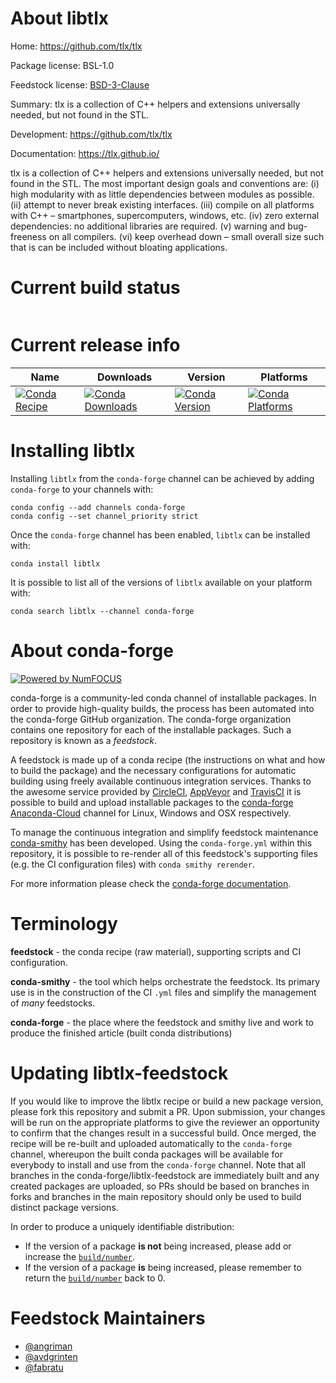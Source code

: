 About libtlx
============

Home: https://github.com/tlx/tlx

Package license: BSL-1.0

Feedstock license: [BSD-3-Clause](https://github.com/conda-forge/libtlx-feedstock/blob/master/LICENSE.txt)

Summary: tlx is a collection of C++ helpers and extensions universally needed, but not found in the STL.

Development: https://github.com/tlx/tlx

Documentation: https://tlx.github.io/

tlx is a collection of C++ helpers and extensions universally needed, but not found in the STL. The most important design goals and conventions are: (i) high modularity with as little dependencies between modules as possible. (ii) attempt to never break existing interfaces. (iii) compile on all platforms with C++ – smartphones, supercomputers, windows, etc. (iv) zero external dependencies: no additional libraries are required. (v) warning and bug-freeness on all compilers. (vi) keep overhead down – small overall size such that is can be included without bloating applications.


Current build status
====================


<table>
</table>

Current release info
====================

| Name | Downloads | Version | Platforms |
| --- | --- | --- | --- |
| [![Conda Recipe](https://img.shields.io/badge/recipe-libtlx-green.svg)](https://anaconda.org/conda-forge/libtlx) | [![Conda Downloads](https://img.shields.io/conda/dn/conda-forge/libtlx.svg)](https://anaconda.org/conda-forge/libtlx) | [![Conda Version](https://img.shields.io/conda/vn/conda-forge/libtlx.svg)](https://anaconda.org/conda-forge/libtlx) | [![Conda Platforms](https://img.shields.io/conda/pn/conda-forge/libtlx.svg)](https://anaconda.org/conda-forge/libtlx) |

Installing libtlx
=================

Installing `libtlx` from the `conda-forge` channel can be achieved by adding `conda-forge` to your channels with:

```
conda config --add channels conda-forge
conda config --set channel_priority strict
```

Once the `conda-forge` channel has been enabled, `libtlx` can be installed with:

```
conda install libtlx
```

It is possible to list all of the versions of `libtlx` available on your platform with:

```
conda search libtlx --channel conda-forge
```


About conda-forge
=================

[![Powered by NumFOCUS](https://img.shields.io/badge/powered%20by-NumFOCUS-orange.svg?style=flat&colorA=E1523D&colorB=007D8A)](http://numfocus.org)

conda-forge is a community-led conda channel of installable packages.
In order to provide high-quality builds, the process has been automated into the
conda-forge GitHub organization. The conda-forge organization contains one repository
for each of the installable packages. Such a repository is known as a *feedstock*.

A feedstock is made up of a conda recipe (the instructions on what and how to build
the package) and the necessary configurations for automatic building using freely
available continuous integration services. Thanks to the awesome service provided by
[CircleCI](https://circleci.com/), [AppVeyor](https://www.appveyor.com/)
and [TravisCI](https://travis-ci.com/) it is possible to build and upload installable
packages to the [conda-forge](https://anaconda.org/conda-forge)
[Anaconda-Cloud](https://anaconda.org/) channel for Linux, Windows and OSX respectively.

To manage the continuous integration and simplify feedstock maintenance
[conda-smithy](https://github.com/conda-forge/conda-smithy) has been developed.
Using the ``conda-forge.yml`` within this repository, it is possible to re-render all of
this feedstock's supporting files (e.g. the CI configuration files) with ``conda smithy rerender``.

For more information please check the [conda-forge documentation](https://conda-forge.org/docs/).

Terminology
===========

**feedstock** - the conda recipe (raw material), supporting scripts and CI configuration.

**conda-smithy** - the tool which helps orchestrate the feedstock.
                   Its primary use is in the construction of the CI ``.yml`` files
                   and simplify the management of *many* feedstocks.

**conda-forge** - the place where the feedstock and smithy live and work to
                  produce the finished article (built conda distributions)


Updating libtlx-feedstock
=========================

If you would like to improve the libtlx recipe or build a new
package version, please fork this repository and submit a PR. Upon submission,
your changes will be run on the appropriate platforms to give the reviewer an
opportunity to confirm that the changes result in a successful build. Once
merged, the recipe will be re-built and uploaded automatically to the
`conda-forge` channel, whereupon the built conda packages will be available for
everybody to install and use from the `conda-forge` channel.
Note that all branches in the conda-forge/libtlx-feedstock are
immediately built and any created packages are uploaded, so PRs should be based
on branches in forks and branches in the main repository should only be used to
build distinct package versions.

In order to produce a uniquely identifiable distribution:
 * If the version of a package **is not** being increased, please add or increase
   the [``build/number``](https://docs.conda.io/projects/conda-build/en/latest/resources/define-metadata.html#build-number-and-string).
 * If the version of a package **is** being increased, please remember to return
   the [``build/number``](https://docs.conda.io/projects/conda-build/en/latest/resources/define-metadata.html#build-number-and-string)
   back to 0.

Feedstock Maintainers
=====================

* [@angriman](https://github.com/angriman/)
* [@avdgrinten](https://github.com/avdgrinten/)
* [@fabratu](https://github.com/fabratu/)

